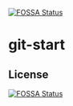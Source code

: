 [![FOSSA Status](https://app.fossa.com/api/projects/git%2Bgithub.com%2FJesse1206%2Fgit-start.svg?type=shield)](https://app.fossa.com/projects/git%2Bgithub.com%2FJesse1206%2Fgit-start?ref=badge_shield)

# git-start

## License
[![FOSSA Status](https://app.fossa.com/api/projects/git%2Bgithub.com%2FJesse1206%2Fgit-start.svg?type=large)](https://app.fossa.com/projects/git%2Bgithub.com%2FJesse1206%2Fgit-start?ref=badge_large)